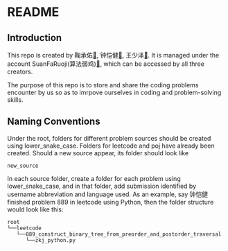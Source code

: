 # README
## Introduction
This repo is created by 鞠承佑[:email:](chengyou0421@gmail.com), 钟恺健[:email:](.comkzhong.97@gmail), 王少泽[:email:](shaozewxy@gmail.com). It is managed under the account SuanFaRuoji(算法弱鸡)[:email:](SuanFaRuoJi@gmail.com), which can be accessed by all three creators.

The purpose of this repo is to store and share the coding problems encounter by us so as to imrpove ourselves in coding and problem-solving skills.

## Naming Conventions
Under the root, folders for different problem sources should be created using lower\_snake\_case. Folders for leetcode and poj have already been created. Should a new source appear, its folder should look like
```
new_source
```

In each source folder, create a folder for each problem using lower\_snake\_case, and in that folder, add submission identified by username abbreviation and language used. As an example, say 钟恺健 finished problem 889 in leetcode using Python, then the folder structure would look like this:
```
root
└──leetcode
   └──889_construct_binary_tree_from_preorder_and_postorder_traversal
      └──zkj_python.py
```
